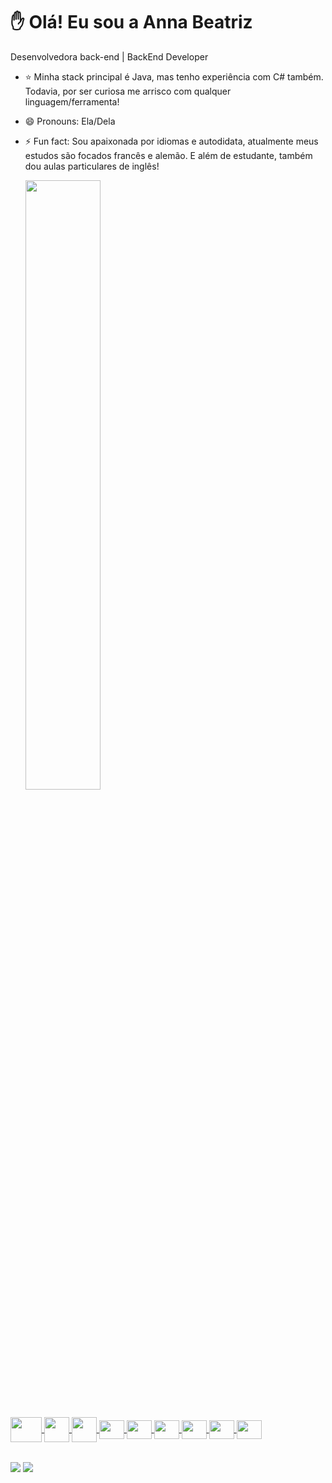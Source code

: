 # ✋ Olá! Eu sou a Anna Beatriz

Desenvolvedora back-end | BackEnd Developer

- ⭐ Minha stack principal é Java, mas tenho experiência com C# também. Todavia, por ser curiosa me arrisco com qualquer linguagem/ferramenta!  
- 😄 Pronouns: Ela/Dela
- ⚡ Fun fact: Sou apaixonada por idiomas e autodidata, atualmente meus estudos são focados francês e alemão. E além de estudante, também dou aulas particulares de inglês!

  <div>
  <a href="https://github.com/AnnaBea10">
  <img width="50%" src="https://github-readme-stats.vercel.app/api?username=AnnaBea10&show_icons=true&theme=dracula">

##

  <div> 
      <img align="center" height=40 width=50 src="https://cdn.jsdelivr.net/gh/devicons/devicon/icons/java/java-original.svg" />
      <img align="center" height=40 width=40 src="https://cdn.jsdelivr.net/gh/devicons/devicon/icons/csharp/csharp-original.svg" />
      <img align="center" height=40 width=40 src="https://cdn.jsdelivr.net/gh/devicons/devicon/icons/python/python-original.svg" />
      <img align="center" height=30 width=40 src="https://cdn.jsdelivr.net/gh/devicons/devicon@latest/icons/spring/spring-original.svg" />
      <img align="center" height=30 width=40 src="https://cdn.jsdelivr.net/gh/devicons/devicon@latest/icons/dotnetcore/dotnetcore-original.svg" />
      <img align="center" height=30 width=40 src="https://cdn.jsdelivr.net/gh/devicons/devicon@latest/icons/fastapi/fastapi-plain.svg" />
      <img align="center" height=30 width=40 src="https://cdn.jsdelivr.net/gh/devicons/devicon@latest/icons/sqldeveloper/sqldeveloper-original.svg" />
      <img align="center" height=30 width=40 src="https://cdn.jsdelivr.net/gh/devicons/devicon@latest/icons/mongodb/mongodb-original-wordmark.svg" />
      <img align="center" height=30 width=40 src="https://cdn.jsdelivr.net/gh/devicons/devicon@latest/icons/pandas/pandas-original-wordmark.svg" />
  </div>

  ##

  <div>
    <a href="mailto: pereiradelima938@gmail.com"><img align="center" src="https://img.shields.io/badge/Gmail-D14836?style=for-the-badge&logo=gmail&logoColor=white"/></a>
    <a href="https://www.linkedin.com/in/anna-beatriz-lima-8a305a202/"><img align="center" src="https://img.shields.io/badge/LinkedIn-0077B5?style=for-the-badge&logo=linkedin&logoColor=white"/></a>
  </div>

